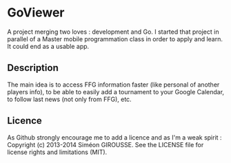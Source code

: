 GoViewer
========

A project merging two loves : development and Go. I started that project in parallel of a Master mobile programmation class in order to apply and learn. It could end as a usable app.

Description
--
The main idea is to access FFG information faster (like personal of another players info), to be able to easily add a tournament to your Google Calendar, to follow last news (not only from FFG), etc.

Licence
--
As Github strongly encourage me to add a licence and as I'm a weak spirit : 
Copyright (c) 2013-2014 Siméon GIROUSSE. See the LICENSE file for license rights and limitations (MIT).
